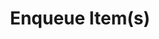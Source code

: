 ---
title: "Enqueue Item(s)"
linkTitle: "Enqueue Item(s)"
description: "Add an item or multiple items to a queue."
---